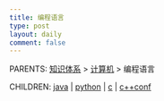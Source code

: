 ```yaml
---
title: 编程语言
type: post
layout: daily
comment: false
---
```


PARENTS: [知识体系](/gknows/wiki) > [计算机](/gknows/计算机) > 编程语言

CHILDREN: [java](/gknows/java) | [python](/gknows/python) | [c](/gknows/c) | [c++conf](/gknows/c++conf)
